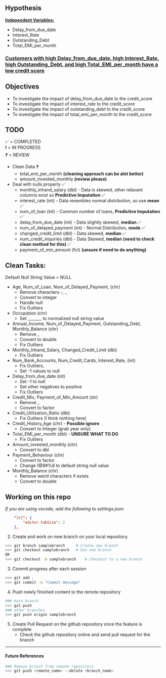 ## Hypothesis
 <b><u>Independent Variables: </u></b> 
* Delay_from_due_date
* Interest_Rate 
* Outstanding_Debt
* Total_EMI_per_month <br>

 <h3><b><u>Customers with high Delay_from_due_date, high Interest_Rate, high Outstanding_Debt, and high Total_EMI_per_month have a low credit score</u></b></h3>

## Objectives
- To investigate the impact of delay_from_due_date to the credit_score
- To investigate the impact of interest_rate to the credit_score
- To investigate the impact of outstanding_debt to the credit_score
- To investigate the impact of total_emi_per_month to the credit_score

## TODO
✅ = COMPLETED <br>
❗ = IN PROGRESS <br>
❓ = REVIEW 
- Clean Data ❓
    - total_emi_per_month **(cleaning approach can be alot better)**
    - amount_invested_monthly **(review please)**
- Deal with nulls properly ✅
    - monthly_inhand_salary (dbl) - Data is skewed, other relavant columns exist so **Predictive Imputation** ✅
    - interest_rate (int) - Data resembles normal distribution, so use **mean** ✅
    - num_of_loan (int) - Common number of loans, **Predictive Imputation** ✅
    - delay_from_due_date (int) - Data slightly skewed, **median** ✅
    - num_of_delayed_payment (int) - Normal Distribution, **mode** ✅
    - changed_credit_limit (dbl) - Data skewed, **median** ✅
    - num_credit_inquiries (dbl) - Data Skewed, **median** **(need to check clean method for this)** ✅
    - payment_of_min_amount (fct) **(unsure if need to do anything)** 


## Clean Tasks:
Default Null String Value = NULL
- Age, Num_of_Loan, Num_of_Delayed_Payment, (chr)
    - Remove characters -, _
    - Convert to integer
    - Handle null
    - Fix Outliers
- Occupation (chr)
    - Set _______ to normalized null string value
- Annual_Income, Num_of_Delayed_Payment, Outstanding_Debt, Monthly_Balance (chr)
    - Remove _
    - Convert to double
    - Fix Outliers
- Monthly_Inhand_Salary, Changed_Credit_Limit (dbl)
    - Fix Outliers
- Num_Bank_Accounts, Num_Credit_Cards, Interest_Rate, (int)
    - Fix Outliers, 
    - Set -1 values to null
- Delay_from_due_date (int)
    - Set -1 to null
    - Set other negatives to positive
    - Fix Outliers
- Credit_Mix, Payment_of_Min_Amount (str)
    - Remove _
    - Convert to factor
- Credit_Utilization_Ratio (dbl)
    - Fix Outliers (I think nothing here)
- Credit_History_Age (chr) - **Possible ignore**
    - Convert to Integer (grab year only)
- Total_EMI_per_month (dbl) - **UNSURE WHAT TO DO**
    - Fix Outliers
- Amount_invested_monthly (chr)
    - Convert to dbl
- Payment_Behaviour (chr)
    - Convert to factor
    - Change !@9#%8 to default string null value
- Monthly_Balance (chr)
    - Remove weird characters if exists
    - Convert to double

## Working on this repo

*If you are using vscode, add the following to settings.json:*
```json
    "[r]": {
        "editor.tabSize": 2
    },
``` 

2. Create and work on new branch on your local repository. 
```bash
>>> git branch samplebranch     # Create new branch
>>> git checkout samplebranch   # Use new branch
OR
>>> git checkout -b samplebranch    # Checkout to a new branch
```

3. Commit progress after each session
```bash
>>> git add .
>>> git commit -m "Commit message"
```

4. Push newly finished content to the remote repository
```bash
### main branch
>>> git push
### other branches
>>> git push origin samplebranch
```

5. Create Pull Request on the github repository once the feature is complete
    - Check the github repository online and send pull request for the branch
---

#### **Future References**
```bash
### Remove branch from remote repository
>>> git push <remote_name> --delete <branch_name>
```
